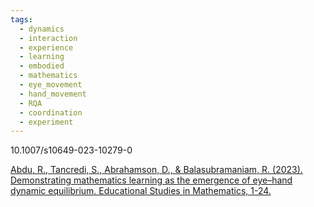 ```yaml
---
tags:
  - dynamics
  - interaction
  - experience
  - learning
  - embodied
  - mathematics
  - eye_movement
  - hand_movement
  - RQA
  - coordination
  - experiment
---
```


10.1007/s10649-023-10279-0

[Abdu, R., Tancredi, S., Abrahamson, D., & Balasubramaniam, R. (2023). Demonstrating mathematics learning as the emergence of eye–hand dynamic equilibrium. Educational Studies in Mathematics, 1-24.](https://link.springer.com/article/10.1007/s10649-023-10279-0)

